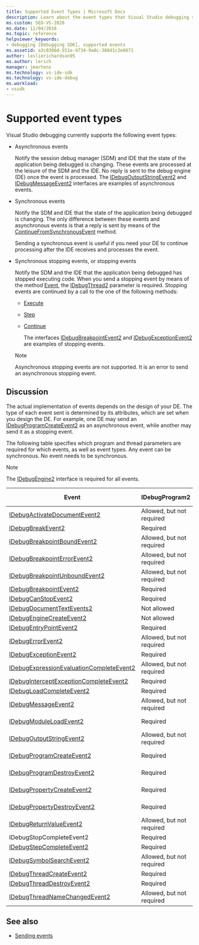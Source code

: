 ```yaml
---
title: Supported Event Types | Microsoft Docs
description: Learn about the event types that Visual Studio debugging supports, including asynchronous events, synchronous events, and stopping events.
ms.custom: SEO-VS-2020
ms.date: 11/04/2016
ms.topic: reference
helpviewer_keywords:
- debugging [Debugging SDK], supported events
ms.assetid: a3c0386d-551e-4734-9a0c-368d1c2e6671
author: leslierichardson95
ms.author: lerich
manager: jmartens
ms.technology: vs-ide-sdk
ms.technology: vs-ide-debug
ms.workload:
- vssdk
---
```

# Supported event types
Visual Studio debugging currently supports the following event types:

- Asynchronous events

   Notify the session debug manager (SDM) and IDE that the state of the application being debugged is changing. These events are processed at the leisure of the SDM and the IDE. No reply is sent to the debug engine (DE) once the event is processed. The [IDebugOutputStringEvent2](../../extensibility/debugger/reference/idebugoutputstringevent2.md) and [IDebugMessageEvent2](../../extensibility/debugger/reference/idebugmessageevent2.md) interfaces are examples of asynchronous events.

- Synchronous events

   Notify the SDM and IDE that the state of the application being debugged is changing. The only difference between these events and asynchronous events is that a reply is sent by means of the [ContinueFromSynchronousEvent](../../extensibility/debugger/reference/idebugengine2-continuefromsynchronousevent.md) method.

   Sending a synchronous event is useful if you need your DE to continue processing after the IDE receives and processes the event.

- Synchronous stopping events, or stopping events

   Notify the SDM and the IDE that the application being debugged has stopped executing code. When you send a stopping event by means of the method [Event](../../extensibility/debugger/reference/idebugeventcallback2-event.md), the [IDebugThread2](../../extensibility/debugger/reference/idebugthread2.md) parameter is required. Stopping events are continued by a call to the one of the following methods:

  - [Execute](../../extensibility/debugger/reference/idebugprogram2-execute.md)

  - [Step](../../extensibility/debugger/reference/idebugprogram2-step.md)

  - [Continue](../../extensibility/debugger/reference/idebugprogram2-continue.md)

    The interfaces [IDebugBreakpointEvent2](../../extensibility/debugger/reference/idebugbreakpointevent2.md) and [IDebugExceptionEvent2](../../extensibility/debugger/reference/idebugexceptionevent2.md) are examples of stopping events.

  > [!NOTE]
  > Asynchronous stopping events are not supported. It is an error to send an asynchronous stopping event.

## Discussion
 The actual implementation of events depends on the design of your DE. The type of each event sent is determined by its attributes, which are set when you design the DE. For example, one DE may send an [IDebugProgramCreateEvent2](../../extensibility/debugger/reference/idebugprogramcreateevent2.md) as an asynchronous event, while another may send it as a stopping event.

 The following table specifies which program and thread parameters are required for which events, as well as event types. Any event can be synchronous. No event needs to be synchronous.

> [!NOTE]
> The [IDebugEngine2](../../extensibility/debugger/reference/idebugengine2.md) interface is required for all events.

|Event|IDebugProgram2|IDebugThread2|Stopping Events|
|-----------|--------------------|-------------------|---------------------|
|[IDebugActivateDocumentEvent2](../../extensibility/debugger/reference/idebugactivatedocumentevent2.md)|Allowed, but not required|Allowed, but not required|No|
|[IDebugBreakEvent2](../../extensibility/debugger/reference/idebugbreakevent2.md)|Required|Required|Yes|
|[IDebugBreakpointBoundEvent2](../../extensibility/debugger/reference/idebugbreakpointboundevent2.md)|Allowed, but not required|Allowed, but not required|No|
|[IDebugBreakpointErrorEvent2](../../extensibility/debugger/reference/idebugbreakpointerrorevent2.md)|Allowed, but not required|Allowed, but not required|No|
|[IDebugBreakpointUnboundEvent2](../../extensibility/debugger/reference/idebugbreakpointunboundevent2.md)|Allowed, but not required|Allowed, but not required|No|
|[IDebugBreakpointEvent2](../../extensibility/debugger/reference/idebugbreakpointevent2.md)|Required|Required|Yes|
|[IDebugCanStopEvent2](../../extensibility/debugger/reference/idebugcanstopevent2.md)|Required|Required|No|
|[IDebugDocumentTextEvents2](../../extensibility/debugger/reference/idebugdocumenttextevents2.md)|Not allowed|Not allowed|No|
|[IDebugEngineCreateEvent2](../../extensibility/debugger/reference/idebugenginecreateevent2.md)|Not allowed|Not allowed|No|
|[IDebugEntryPointEvent2](../../extensibility/debugger/reference/idebugentrypointevent2.md)|Required|Required|Yes|
|[IDebugErrorEvent2](../../extensibility/debugger/reference/idebugerrorevent2.md)|Allowed, but not required|Allowed, but not required|Can be|
|[IDebugExceptionEvent2](../../extensibility/debugger/reference/idebugexceptionevent2.md)|Required|Required|Yes|
|[IDebugExpressionEvaluationCompleteEvent2](../../extensibility/debugger/reference/idebugexpressionevaluationcompleteevent2.md)|Allowed, but not required|Allowed, but not required|Can be|
|[IDebugInterceptExceptionCompleteEvent2](../../extensibility/debugger/reference/idebuginterceptexceptioncompleteevent2.md)|Required|Required|Yes|
|[IDebugLoadCompleteEvent2](../../extensibility/debugger/reference/idebugloadcompleteevent2.md)|Required|Required|Yes|
|[IDebugMessageEvent2](../../extensibility/debugger/reference/idebugmessageevent2.md)|Allowed, but not required|Allowed, but not required|Can be|
|[IDebugModuleLoadEvent2](../../extensibility/debugger/reference/idebugmoduleloadevent2.md)|Required|Allowed, but not required|No|
|[IDebugOutputStringEvent2](../../extensibility/debugger/reference/idebugoutputstringevent2.md)|Allowed, but not required|Allowed, but not required|No|
|[IDebugProgramCreateEvent2](../../extensibility/debugger/reference/idebugprogramcreateevent2.md)|Required|Allowed, but not required|No|
|[IDebugProgramDestroyEvent2](../../extensibility/debugger/reference/idebugprogramdestroyevent2.md)|Required|Allowed, but not required|No|
|[IDebugPropertyCreateEvent2](../../extensibility/debugger/reference/idebugpropertycreateevent2.md)|Required|Allowed, but not required|No|
|[IDebugPropertyDestroyEvent2](../../extensibility/debugger/reference/idebugpropertydestroyevent2.md)|Required|Allowed, but not required|No|
|[IDebugReturnValueEvent2](../../extensibility/debugger/reference/idebugreturnvalueevent2.md)|Allowed, but not required|Allowed, but not required|No|
|IDebugStopCompleteEvent2|Required|Required|Yes|
|[IDebugStepCompleteEvent2](../../extensibility/debugger/reference/idebugstepcompleteevent2.md)|Required|Required|Yes|
|[IDebugSymbolSearchEvent2](../../extensibility/debugger/reference/idebugsymbolsearchevent2.md)|Allowed, but not required|Allowed, but not required|No|
|[IDebugThreadCreateEvent2](../../extensibility/debugger/reference/idebugthreadcreateevent2.md)|Required|Required|No|
|[IDebugThreadDestroyEvent2](../../extensibility/debugger/reference/idebugthreaddestroyevent2.md)|Required|Required|No|
|[IDebugThreadNameChangedEvent2](../../extensibility/debugger/reference/idebugthreadnamechangedevent2.md)|Allowed, but not required|Allowed, but not required|No|

## See also
- [Sending events](../../extensibility/debugger/sending-events.md)
